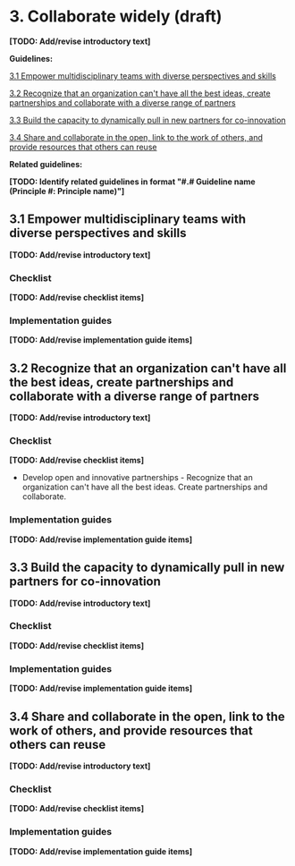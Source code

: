 # 3. Collaborate widely (draft)

**[TODO: Add/revise introductory text]**

**Guidelines:**

[3.1 Empower multidisciplinary teams with diverse perspectives and skills](#user-content-31-empower-multidisciplinary-teams-with-diverse-perspectives-and-skills)

[3.2 Recognize that an organization can't have all the best ideas, create partnerships and collaborate with a diverse range of partners](#user-content-32-recognize-that-an-organization-cant-have-all-the-best-ideas-create-partnerships-and-collaborate-with-a-diverse-range-of-partners)

[3.3 Build the capacity to dynamically pull in new partners for co-innovation](#user-content-33-build-the-capacity-to-dynamically-pull-in-new-partners-for-co-innovation)

[3.4 Share and collaborate in the open, link to the work of others, and provide resources that others can reuse](#user-content-34-share-and-collaborate-in-the-open-link-to-the-work-of-others-and-provide-resources-that-others-can-reuse)

**Related guidelines:**

**[TODO: Identify related guidelines in format "\#.\# Guideline name (Principle #: Principle name)"]**

## 3.1 Empower multidisciplinary teams with diverse perspectives and skills

**[TODO: Add/revise introductory text]**

### Checklist

**[TODO: Add/revise checklist items]**

### Implementation guides

**[TODO: Add/revise implementation guide items]**

## 3.2 Recognize that an organization can't have all the best ideas, create partnerships and collaborate with a diverse range of partners

**[TODO: Add/revise introductory text]**

### Checklist

**[TODO: Add/revise checklist items]**

- Develop open and innovative partnerships - Recognize that an organization can't have all the best ideas. Create partnerships and collaborate.

### Implementation guides

**[TODO: Add/revise implementation guide items]**

## 3.3 Build the capacity to dynamically pull in new partners for co-innovation

**[TODO: Add/revise introductory text]**

### Checklist

**[TODO: Add/revise checklist items]**

### Implementation guides

**[TODO: Add/revise implementation guide items]**

## 3.4 Share and collaborate in the open, link to the work of others, and provide resources that others can reuse

**[TODO: Add/revise introductory text]**

### Checklist

**[TODO: Add/revise checklist items]**

### Implementation guides

**[TODO: Add/revise implementation guide items]**
